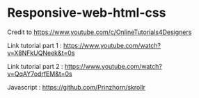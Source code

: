 # Responsive-web-html-css

Credit to https://www.youtube.com/c/OnlineTutorials4Designers

Link tutorial part 1 : https://www.youtube.com/watch?v=X8NFkUQNeek&t=0s

Link tutorial part 2 : https://www.youtube.com/watch?v=QqAY7odrfEM&t=0s

Javascript : https://github.com/Prinzhorn/skrollr
